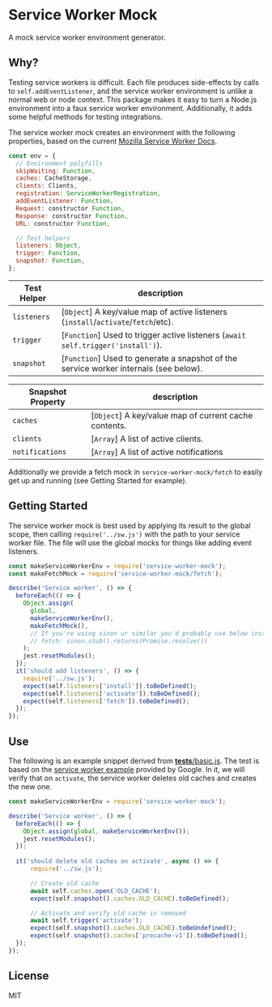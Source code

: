 Service Worker Mock
=========================
A mock service worker environment generator.

## Why?
Testing service workers is difficult. Each file produces side-effects by calls to `self.addEventListener`, and the service worker environment is unlike a normal web or node context. This package makes it easy to turn a Node.js environment into a faux service worker environment. Additionally, it adds some helpful methods for testing integrations.

The service worker mock creates an environment with the following properties, based on the current [Mozilla Service Worker Docs](https://developer.mozilla.org/en-US/docs/Web/API/Service_Worker_API).
```js
const env = {
  // Environment polyfills
  skipWaiting: Function,
  caches: CacheStorage,
  clients: Clients,
  registration: ServiceWorkerRegistration,
  addEventListener: Function,
  Request: constructor Function,
  Response: constructor Function,
  URL: constructor Function,

  // Test helpers
  listeners: Object,
  trigger: Function,
  snapshot: Function,
};
 ```

 Test Helper   | description
-------------- | -----------
`listeners`    | [`Object`] A key/value map of active listeners (`install`/`activate`/`fetch`/etc).
`trigger`      | [`Function`] Used to trigger active listeners (`await self.trigger('install')`).
`snapshot`     | [`Function`] Used to generate a snapshot of the service worker internals (see below).

 Snapshot Property   | description
-------------------- | -----------
`caches`              | [`Object`] A key/value map of current cache contents.
`clients`            | [`Array`] A list of active clients.
`notifications`      | [`Array`] A list of active notifications

Additionally we provide a fetch mock in `service-worker-mock/fetch` to easily get up and running (see Getting Started for example).

## Getting Started
The service worker mock is best used by applying its result to the global scope, then calling `require('../sw.js')` with the path to your service worker file. The file will use the global mocks for things like adding event listeners.
```js
const makeServiceWorkerEnv = require('service-worker-mock');
const makeFetchMock = require('service-worker-mock/fetch');

describe('Service worker', () => {
  beforeEach(() => {
    Object.assign(
      global,
      makeServiceWorkerEnv(),
      makeFetchMock(),
      // If you're using sinon ur similar you'd probably use below instead of makeFetchMock
      // fetch: sinon.stub().returns(Promise.resolve())
    );
    jest.resetModules();
  });
  it('should add listeners', () => {
    require('../sw.js');
    expect(self.listeners['install']).toBeDefined();
    expect(self.listeners['activate']).toBeDefined();
    expect(self.listeners['fetch']).toBeDefined();
  });
});
```

## Use
The following is an example snippet derived from [__tests__/basic.js](https://github.com/pinterest/service-workers/blob/master/packages/service-worker-mock/__tests__/basic.js). The test is based on the [service worker example](https://github.com/GoogleChrome/samples/blob/gh-pages/service-worker/basic/service-worker.js) provided by Google. In it, we will verify that on `activate`, the service worker deletes old caches and creates the new one.

```js
const makeServiceWorkerEnv = require('service-worker-mock');

describe('Service worker', () => {
  beforeEach(() => {
    Object.assign(global, makeServiceWorkerEnv());
    jest.resetModules();
  });
  
  it('should delete old caches on activate', async () => {
      require('../sw.js');

      // Create old cache
      await self.caches.open('OLD_CACHE');
      expect(self.snapshot().caches.OLD_CACHE).toBeDefined();

      // Activate and verify old cache is removed
      await self.trigger('activate');
      expect(self.snapshot().caches.OLD_CACHE).toBeUndefined();
      expect(self.snapshot().caches['precache-v1']).toBeDefined();
  });
});
```

## License

MIT
